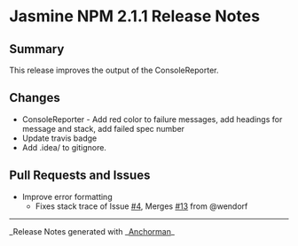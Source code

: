 # Jasmine NPM 2.1.1 Release Notes

## Summary

This release improves the output of the ConsoleReporter.

## Changes

- ConsoleReporter - Add red color to failure messages, add headings for message and stack, add failed spec number
- Update travis badge
- Add .idea/ to gitignore.

## Pull Requests and Issues

- Improve error formatting
  - Fixes stack trace of Issue [#4](https://github.com/jasmine/jasmine-npm/issues/4), Merges [#13](https://github.com/jasmine/jasmine-npm/pull/13) from @wendorf

---

_Release Notes generated with _[Anchorman](http://github.com/infews/anchorman)\_
